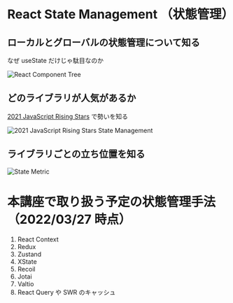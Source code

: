 # React State Management （状態管理）

## ローカルとグローバルの状態管理について知る

なぜ useState だけじゃ駄目なのか

![React Component Tree](https://cleanshot-cloud-fra.s3.eu-central-1.amazonaws.com/media/17639/dff844jwfLJXyY1meKJeNdE3MNVjPA0k9CzDFcYT.jpeg?X-Amz-Content-Sha256=UNSIGNED-PAYLOAD&X-Amz-Security-Token=IQoJb3JpZ2luX2VjEBUaDGV1LWNlbnRyYWwtMSJHMEUCIE9jM8YsZWhN2Q1PZpddx9aAS1tYYWdzejPRfooUQm5YAiEA5t9eN24pcb8RwUeoectBABIvLndF7IfKyj343q7wozsqqgIInv%2F%2F%2F%2F%2F%2F%2F%2F%2F%2FARAAGgw5MTk1MTQ0OTE2NzQiDI6lA5o4fJN5%2B8b1MCr%2BAaK4UkuadSxRbZRSwcY2ijG9KYv3YwkWEvBloY7b6TLJqPuBKREC7Xq8XllgT7G4EqxkebuUWjWOFjprDJWfaRNLh%2Ft9QvGUWE0tzBocsm39jrvJFTijUwZprW5Z0xt7QdP1%2BpRJiqE%2BWQLv7oqp2SntTpJlCHDVkLdNkaMH0oOiqzMnmUmtZeNdReUSo1ZPykFuy2Yuq48fWKIajH1j%2FzkTZZmM2KYvsOlO8dl4bTn4DovTCLxxkTXyhQowGIlEP1bCfTuUssmuiPeskOXrrRCAGfd1PBOoky3mAkkqDUrk4dyFA8zNXWiyIYAsgpHmjEZZY0I99U9sHYBvuoE4MOHY%2F5EGOpoBwG6hb9JEtHG94KxreDIYSdncJXlTzZUv23PU25UoaSu2g6SywhdzqXBVYuitns9o9vHmlcMW5uwvN5nyrPxuXwglojbAYPB%2BuSNLptfAJ12o9GEg0p0FuwLDzE4vBgyL3v7TZY6huzGlAZAYMpeNQhqMwI83Oklwty5u1tBHnCjlo7PZNVe4VFaSamjQxaEyvbLgeQyWeWVn6Q%3D%3D&X-Amz-Algorithm=AWS4-HMAC-SHA256&X-Amz-Credential=ASIA5MF2VVMNJ2TYHHB3%2F20220327%2Feu-central-1%2Fs3%2Faws4_request&X-Amz-Date=20220327T052454Z&X-Amz-SignedHeaders=host&X-Amz-Expires=300&X-Amz-Signature=c54f13034e0f3324f5f476abe6e9697bfbca027b19956becac816671bbce0b28)

## どのライブラリが人気があるか

[2021 JavaScript Rising Stars](https://risingstars.js.org/2021/en#section-statemanagement) で勢いを知る

![2021 JavaScript Rising Stars State Management](https://cleanshot-cloud-fra.s3.eu-central-1.amazonaws.com/media/17639/gceNnpCR7grrLDvqkduF0BFdwTuRxVlwaJYl8UuN.jpeg?X-Amz-Content-Sha256=UNSIGNED-PAYLOAD&X-Amz-Security-Token=IQoJb3JpZ2luX2VjEBUaDGV1LWNlbnRyYWwtMSJHMEUCIE9jM8YsZWhN2Q1PZpddx9aAS1tYYWdzejPRfooUQm5YAiEA5t9eN24pcb8RwUeoectBABIvLndF7IfKyj343q7wozsqqgIInv%2F%2F%2F%2F%2F%2F%2F%2F%2F%2FARAAGgw5MTk1MTQ0OTE2NzQiDI6lA5o4fJN5%2B8b1MCr%2BAaK4UkuadSxRbZRSwcY2ijG9KYv3YwkWEvBloY7b6TLJqPuBKREC7Xq8XllgT7G4EqxkebuUWjWOFjprDJWfaRNLh%2Ft9QvGUWE0tzBocsm39jrvJFTijUwZprW5Z0xt7QdP1%2BpRJiqE%2BWQLv7oqp2SntTpJlCHDVkLdNkaMH0oOiqzMnmUmtZeNdReUSo1ZPykFuy2Yuq48fWKIajH1j%2FzkTZZmM2KYvsOlO8dl4bTn4DovTCLxxkTXyhQowGIlEP1bCfTuUssmuiPeskOXrrRCAGfd1PBOoky3mAkkqDUrk4dyFA8zNXWiyIYAsgpHmjEZZY0I99U9sHYBvuoE4MOHY%2F5EGOpoBwG6hb9JEtHG94KxreDIYSdncJXlTzZUv23PU25UoaSu2g6SywhdzqXBVYuitns9o9vHmlcMW5uwvN5nyrPxuXwglojbAYPB%2BuSNLptfAJ12o9GEg0p0FuwLDzE4vBgyL3v7TZY6huzGlAZAYMpeNQhqMwI83Oklwty5u1tBHnCjlo7PZNVe4VFaSamjQxaEyvbLgeQyWeWVn6Q%3D%3D&X-Amz-Algorithm=AWS4-HMAC-SHA256&X-Amz-Credential=ASIA5MF2VVMNJ2TYHHB3%2F20220327%2Feu-central-1%2Fs3%2Faws4_request&X-Amz-Date=20220327T052754Z&X-Amz-SignedHeaders=host&X-Amz-Expires=300&X-Amz-Signature=f2749bfa8f0209272467c90fb4c6a83cb29bcccff8c840d18f375e3cdf510441)

## ライブラリごとの立ち位置を知る

![State Metric](https://cleanshot-cloud-fra.s3.eu-central-1.amazonaws.com/media/17639/xP6gCRG0Vh10pUi4jJaS5DqauEh4KobNIh13OPfI.jpeg?X-Amz-Content-Sha256=UNSIGNED-PAYLOAD&X-Amz-Security-Token=IQoJb3JpZ2luX2VjEBQaDGV1LWNlbnRyYWwtMSJHMEUCIFCLfoAVguuFJaQoEAJHhhC9XyAH80fGk17aMZX7BlnRAiEAu5WBXKZW0Hy4vKRScf2bi6UwmVsLOw9lBSqyhLB7bfwqqgIInf%2F%2F%2F%2F%2F%2F%2F%2F%2F%2FARAAGgw5MTk1MTQ0OTE2NzQiDAElvo6lMgDawBsStSr%2BASy05kZbLaeq0D6%2FQ7ENqAFPojEheG6HOFWKgzzduPijp3yDQczEcVl1nn1yel6wN%2F0jdnaEMdYQKiFR9C5PIzium3V7qrCHCTRbY3vo8OlGp9kvt1KrMKKBYxl7vSIbJqxO88vyoAaa85XPvcIi%2FDzhKpcOwgd%2FalXWrGNqP2wjCbWe080xlPyJIAd8jQ8lWQ2m%2BRTdGtTlMysYWF3Mjyik77AsH6qgTnRCrJWTpPWPGNjh7RToCOCcahP0hllTzYchLoYnwZJHFhVuMdydmOvhfmzNynn%2FtfO3IpNh44WHTL%2Bxh9pyrqcSa8PPL4mWLd7iSuP0dyZmY6VcNBOGMKzE%2F5EGOpoBo2VQu%2BrLq1IiIXtNRizhfuGgf0QsODqGHICfHyUAZyKrzrEXf%2B1Jp1%2BNyDfJYSeA%2FxpWYkYJnoaSg0ei1p4yrcgiqu8v6EqFlMiXQWKGxTTJWWG%2FHCiP1xUz3bjdDrY0aAdAAXognJ596%2F%2Fi5QH%2F5niTzYz4vIrkAU35b9SI4Q%2FnUbvdX1mtEDBR4G9rL%2FBeqf4dJQjsdwmOTA%3D%3D&X-Amz-Algorithm=AWS4-HMAC-SHA256&X-Amz-Credential=ASIA5MF2VVMNCPXNLNFU%2F20220327%2Feu-central-1%2Fs3%2Faws4_request&X-Amz-Date=20220327T052659Z&X-Amz-SignedHeaders=host&X-Amz-Expires=300&X-Amz-Signature=0d408bce0645065c4f59f1d4a284e144456523dd45188ef8caa6947cceebf6fa)

# 本講座で取り扱う予定の状態管理手法（2022/03/27 時点）

1. React Context
1. Redux
1. Zustand
1. XState
1. Recoil
1. Jotai
1. Valtio
1. React Query や SWR のキャッシュ
